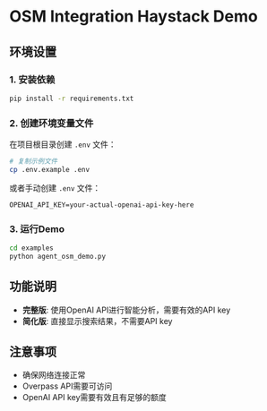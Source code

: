# OSM Integration Haystack Demo

## 环境设置

### 1. 安装依赖
```bash
pip install -r requirements.txt
```

### 2. 创建环境变量文件
在项目根目录创建 `.env` 文件：

```bash
# 复制示例文件
cp .env.example .env
```

或者手动创建 `.env` 文件：
```
OPENAI_API_KEY=your-actual-openai-api-key-here
```

### 3. 运行Demo
```bash
cd examples
python agent_osm_demo.py
```

## 功能说明

- **完整版**: 使用OpenAI API进行智能分析，需要有效的API key
- **简化版**: 直接显示搜索结果，不需要API key

## 注意事项

- 确保网络连接正常
- Overpass API需要可访问
- OpenAI API key需要有效且有足够的额度
